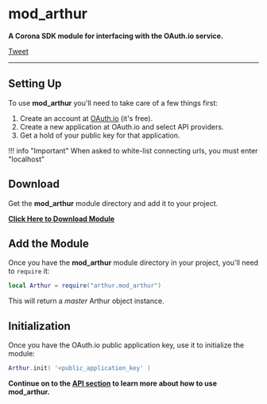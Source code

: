 # mod_arthur

__A Corona SDK module for interfacing with the OAuth.io service.__

<a href="https://twitter.com/share" class="twitter-share-button" data-via="develephant" data-size="large" data-hashtags="oauth,api,coronasdk,appdev,Lualang">Tweet</a>
<script>!function(d,s,id){var js,fjs=d.getElementsByTagName(s)[0],p=/^http:/.test(d.location)?'http':'https';if(!d.getElementById(id)){js=d.createElement(s);js.id=id;js.src=p+'://platform.twitter.com/widgets.js';fjs.parentNode.insertBefore(js,fjs);}}(document, 'script', 'twitter-wjs');</script>

---

## Setting Up

To use __mod_arthur__ you'll need to take care of a few things first:

1. Create an account at [OAuth.io](https://oauth.io) (it's free).
1. Create a new application at OAuth.io and select API providers.
1. Get a hold of your public key for that application.

!!! info "Important"
   When asked to white-list connecting urls, you must enter "localhost"

## Download

Get the __mod_arthur__ module directory and add it to your project.

__[Click Here to Download Module](https://github.com/develephant/mod_arthur/archive/master.zip)__

## Add the Module

Once you have the __mod_arthur__ module directory in your project, you'll need to `require` it:

```lua
local Arthur = require("arthur.mod_arthur")
```

This will return a _master_ Arthur object instance.

## Initialization

Once you have the OAuth.io public application key, use it to initialize the module:

```lua
Arthur.init( '<public_application_key' )
```

__Continue on to the [API section](/api) to learn more about how to use mod_arthur.__
